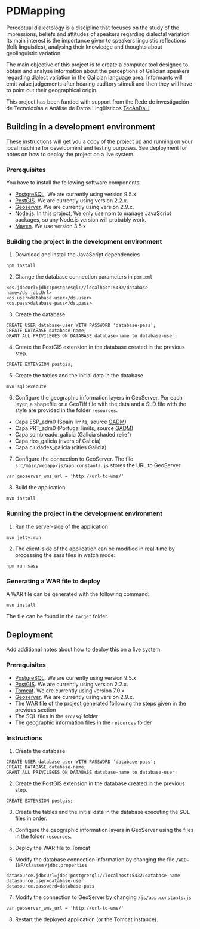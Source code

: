 # PDMapping

Perceptual dialectology is a discipline that focuses on the study of the impressions, beliefs and attitudes of speakers regarding dialectal variation. Its main interest is the importance given to speakers linguistic reflections (folk linguistics), analysing their knowledge and thoughts about geolinguistic variation.

The main objective of this project is to create a computer tool designed to obtain and analyse information about the perceptions of Galician speakers regarding dialect variation in the Galician language area. Informants will emit value judgements after hearing auditory stimuli and then they will have to point out their geographical origin.

This project has been funded with support from the Rede de investigación de Tecnoloxías e Análise de Datos Lingüísticos [TecAnDaLi](http://ilg.usc.es/tecandali/).

## Building in a development environment

These instructions will get you a copy of the project up and running on your local machine for development and testing purposes. See deployment for notes on how to deploy the project on a live system.

### Prerequisites

You have to install the following software components:

* [PostgreSQL](https://www.postgresql.org/). We are currently using version 9.5.x
* [PostGIS](https://postgis.net/). We are currently using version 2.2.x.
* [Geoserver](http://geoserver.org/). We are currently using version 2.9.x.
* [Node.js](https://nodejs.org/). In this project, We only use npm to manage JavaScript packages, so any Node.js version will probably work.
* [Maven](https://maven.apache.org/). We use version 3.5.x

### Building the project in the development environment

1) Download and install the JavaScript dependencies

```
npm install
```

2) Change the database connection parameters in ```pom.xml```

```
<ds.jdbcUrl>jdbc:postgresql://localhost:5432/database-name</ds.jdbcUrl>
<ds.user>database-user</ds.user>
<ds.pass>database-pass</ds.pass>
```

3) Create the database

```
CREATE USER database-user WITH PASSWORD 'database-pass';
CREATE DATABASE database-name;
GRANT ALL PRIVILEGES ON DATABASE database-name to database-user;
```

4) Create the PostGIS extension in the database created in the previous step.

```
CREATE EXTENSION postgis;
```

5) Create the tables and the initial data in the database

```
mvn sql:execute
```

6) Configure the geographic information layers in GeoServer. Por each layer, a shapefile or a GeoTiff file with the data and a SLD file with the style are provided in the folder ```resources```.

* Capa ESP_adm0 (Spain limits, source [GADM](http://www.gadm.org/))
* Capa PRT_adm0 (Portugal limits, source [GADM](http://www.gadm.org/))
* Capa sombreado_galicia (Galicia shaded relief)
* Capa rios_galicia (rivers of Galicia)
* Capa ciudades_galicia (cities Galicia)

7) Configure the connection to GeoServer. The file ```src/main/webapp/js/app.constants.js``` stores the URL to GeoServer:

```
var geoserver_wms_url = 'http://url-to-wms/'
```

8) Build the application

```
mvn install
```

### Running the project in the development environment

1) Run the server-side of the application

```
mvn jetty:run
```

2) The client-side of the application can be modified in real-time by processing the sass files in watch mode:

```
npm run sass
```

### Generating a WAR file to deploy

A WAR file can be generated with the following command:

```
mvn install
```

The file can be found in the ```target``` folder.


## Deployment

Add additional notes about how to deploy this on a live system.

### Prerequisites

* [PostgreSQL](https://www.postgresql.org/). We are currently using version 9.5.x
* [PostGIS](https://postgis.net/). We are currently using version 2.2.x.
* [Tomcat](http://tomcat.apache.org/). We are currently using version 7.0.x
* [Geoserver](http://geoserver.org/). We are currently using version 2.9.x.
* The WAR file of the project generated following the steps given in the previous section
* The SQL files in the ```src/sql```folder
* The geographic information files in the ```resources``` folder

### Instructions

1) Create the database

```
CREATE USER database-user WITH PASSWORD 'database-pass';
CREATE DATABASE database-name;
GRANT ALL PRIVILEGES ON DATABASE database-name to database-user;
```

2) Create the PostGIS extension in the database created in the previous step.

```
CREATE EXTENSION postgis;
```

3) Create the tables and the initial data in the database executing the SQL files in order.

4) Configure the geographic information layers in GeoServer using the files in the folder ```resources```.

5) Deploy the WAR file to Tomcat

6) Modify the database connection information by changing the file ```/WEB-INF/classes/jdbc.properties```

```
datasource.jdbcUrl=jdbc:postgresql://localhost:5432/database-name
datasource.user=database-user
datasource.password=database-pass
```

7) Modify the connection to GeoServer by changing  ```/js/app.constants.js```

```
var geoserver_wms_url = 'http://url-to-wms/'
```

8) Restart the deployed application (or the Tomcat instance).
